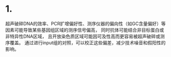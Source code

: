 # 1.
超声破碎DNA的效率、PCR扩增偏好性、测序仪器的偏向性（如GC含量偏好）等因素可能导致某些基因组区域的测序信号偏高，
同时抗体可能结合非目标蛋白或非特异性DNA区域，
且开放染色质区域可能因可及性高而更容易被超声破碎或测序覆盖。
通过进行input组的对照，可以校正这些偏差，减少技术噪音和假阳性的影响。
